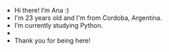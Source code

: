 - Hi there! I’m Ana :)
- I'm 23 years old and I'm from Cordoba, Argentina.
- I’m currently studying Python.
- 
- Thank you for being here!
<!---
AnaAguirre77/AnaAguirre77 is a ✨ special ✨ repository because its `README.md` (this file) appears on your GitHub profile.
You can click the Preview link to take a look at your changes.
--->
